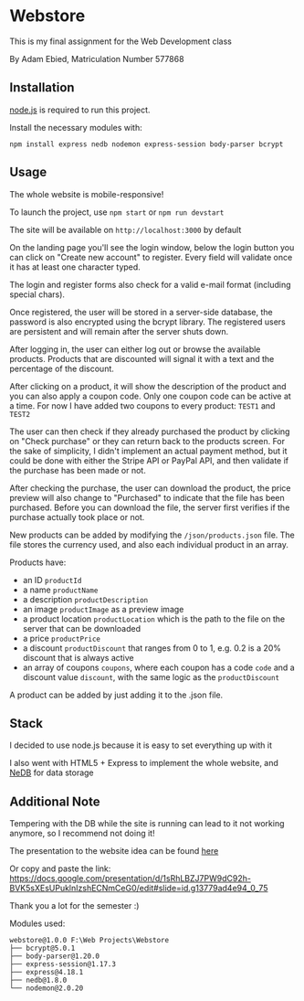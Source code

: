 # Webstore

This is my final assignment for the Web Development class

By Adam Ebied, Matriculation Number 577868

## Installation

[node.js](https://nodejs.org/en/) is required to run this project.

Install the necessary modules with: 
```
npm install express nedb nodemon express-session body-parser bcrypt
```

## Usage

The whole website is mobile-responsive!

To launch the project, use `npm start` or `npm run devstart`

The site will be available on `http://localhost:3000` by default

On the landing page you'll see the login window, below the login button you can click on "Create new account" to register. Every field will validate once it has at least one character typed. 

The login and register forms also check for a valid e-mail format (including special chars).

Once registered, the user will be stored in a server-side database, the password is also encrypted using the bcrypt library. The registered users are persistent and will remain after the server shuts down.

After logging in, the user can either log out or browse the available products. Products that are discounted will signal it with a text and the percentage of the discount.

After clicking on a product, it will show the description of the product and you can also apply a coupon code. Only one coupon code can be active at a time. For now I have added two coupons to every product: `TEST1` and `TEST2`

The user can then check if they already purchased the product by clicking on "Check purchase" or they can return back to the products screen. For the sake of simplicity, I didn't implement an actual payment method, but it could be done with either the Stripe API or PayPal API, and then validate if the purchase has been made or not.

After checking the purchase, the user can download the product, the price preview will also change to "Purchased" to indicate that the file has been purchased. Before you can download the file, the server first verifies if the purchase actually took place or not.

New products can be added by modifying the `/json/products.json` file.
The file stores the currency used, and also each individual product in an array.

Products have:
- an ID `productId`
- a name `productName`
- a description `productDescription`
- an image `productImage` as a preview image
- a product location `productLocation` which is the path to the file on the server that can be downloaded
- a price `productPrice`
- a discount `productDiscount` that ranges from 0 to 1, e.g. 0.2 is a 20% discount that is always active
- an array of coupons `coupons`, where each coupon has a code `code` and a discount value `discount`, with the same logic as the `productDiscount`

A product can be added by just adding it to the .json file.


## Stack
I decided to use node.js because it is easy to set everything up with it

I also went with HTML5 + Express to implement the whole website, and [NeDB](https://github.com/louischatriot/nedb) for data storage

## Additional Note
Tempering with the DB while the site is running can lead to it not working anymore, so I recommend not doing it!

The presentation to the website idea can be found [here](https://docs.google.com/presentation/d/1sRhLBZJ7PW9dC92h-BVK5sXEsUPuklnIzshECNmCeG0/edit#slide=id.g13779ad4e94_0_75) 

Or copy and paste the link: https://docs.google.com/presentation/d/1sRhLBZJ7PW9dC92h-BVK5sXEsUPuklnIzshECNmCeG0/edit#slide=id.g13779ad4e94_0_75

Thank you a lot for the semester :)

Modules used:

```
webstore@1.0.0 F:\Web Projects\Webstore
├── bcrypt@5.0.1
├── body-parser@1.20.0
├── express-session@1.17.3
├── express@4.18.1
├── nedb@1.8.0
└── nodemon@2.0.20
```
